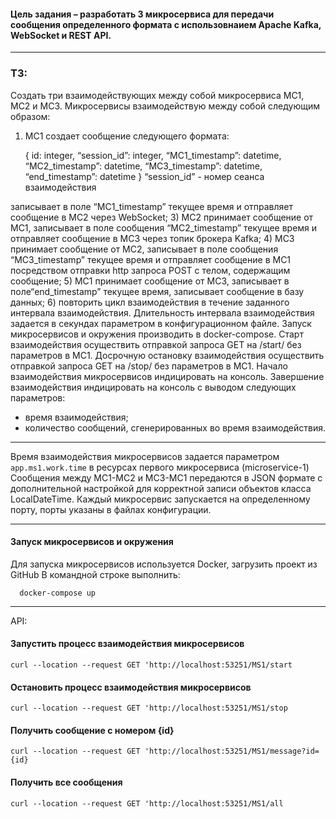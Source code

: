 #### Цель задания – разработать 3 микросервиса для передачи сообщения определенного формата с использовнаием Apache Kafka, WebSocket и REST API.

-------

### ТЗ:

Создать три взаимодействующих между собой микросервиса МС1, МС2 и МС3. Микросервисы взаимодействую между собой следующим образом:
1) МС1 создает сообщение следующего формата:


      {
         id: integer,
         “session_id”: integer,
         “MC1_timestamp”: datetime,
         “MC2_timestamp”: datetime,
         “MC3_timestamp”: datetime,
         “end_timestamp”: datetime
      }
“session_id” - номер сеанса взаимодействия 

записывает в поле “MC1_timestamp” текущее время и отправляет сообщение в МС2 через WebSocket;
3) МС2 принимает сообщение от МС1, записывает в поле сообщения “МС2_timestamp” текущее время и отправляет сообщение в МС3 через топик брокера Kafka;
4) МС3 принимает сообщение от МС2, записывает в поле сообщения “МС3_timestamp” текущее время и отправляет сообщение в МС1 посредством отправки http запроса POST с телом, содержащим сообщение;
5) МС1 принимает сообщение от МС3, записывает в поле“end_timestamp” текущее время, записывает сообщение в базу данных;
6) повторить цикл взаимодействия в течение заданного интервала взаимодействия.
   Длительность интервала взаимодействия задается в секундах параметром в конфигурационном файле.
   Запуск микросервисов и окружения производить в docker-compose.
   Старт взаимодействия осуществить отправкой запроса GET на /start/ без параметров в МС1.
   Досрочную остановку взаимодействия осуществить отправкой запроса GET на /stop/ без параметров в МС1.
   Начало взаимодействия микросервисов индицировать на консоль.
   Завершение взаимодействия индицировать на консоль с выводом следующих параметров:
- время взаимодействия; 
- количество сообщений, сгенерированных во время взаимодействия.

-------

Время взаимодействия микросервисов задается параметром `app.ms1.work.time` в ресурсах первого микросервиса (microservice-1)
Сообщения между МС1-МС2 и МС3-МС1 передаются в JSON формате с дополнительной настройкой для корректной записи объектов класса LocalDateTime.
Каждый микросервис запускается на определенному порту, порты указаны в файлах конфигурации.

-------

#### Запуск микросервисов и окружения 
Для запуска микросервисов используется Docker, загрузить проект из GitHub
В командной строке выполнить:

      docker-compose up

-------

API:

####  Запустить процесс взаимодействия микросервисов
`curl --location --request GET 'http://localhost:53251/MS1/start`

#### Остановить процесс взаимодействия микросервисов
`curl --location --request GET 'http://localhost:53251/MS1/stop`

#### Получить сообщение с номером {id}
`curl --location --request GET 'http://localhost:53251/MS1/message?id={id}`

#### Получить все сообщения 
`curl --location --request GET 'http://localhost:53251/MS1/all`
